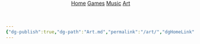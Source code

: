 ```yaml
---
{"dg-publish":true,"dg-path":"Art.md","permalink":"/art/","dgHomeLink":true,"dgEnableSearch":true,"dgLinkPreview":true,"dgShowTags":true,"noteIcon":""}
---
```


<div style="position:fixed; top:0; left:0; width:100%; background:transparent; text-align:center; z-index:9999;">
  <a href="/">Home</a>
  <a href="/games">Games</a>
  <a href="/music">Music</a>
  <a href="/art">Art</a>
</div>

<div style="padding-top:60px;"></div>
